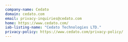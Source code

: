 ```yaml
---
company-name: Cedato
domain: cedato.com
email: privacy-inquiries@cedato.com
home: https://www.cedato.com/
iab-listing-name: "Cedato Technologies LTD."
privacy-policy: https://www.cedato.com/privacy-policy/
---
```





